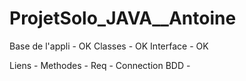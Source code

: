 ProjetSolo_JAVA__Antoine
========================

Base de l'appli - OK
Classes - OK
Interface - OK

Liens -
Methodes -
Req - 
Connection BDD - 
